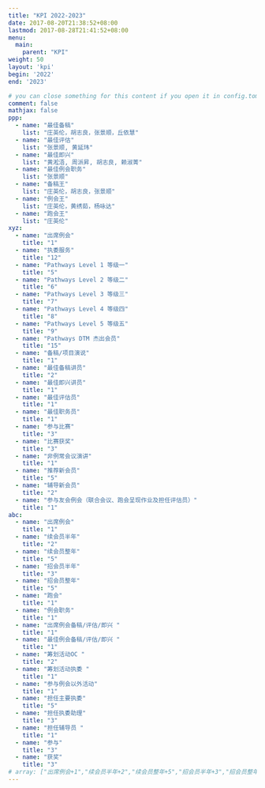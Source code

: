 ```yaml
---
title: "KPI 2022-2023"
date: 2017-08-20T21:38:52+08:00
lastmod: 2017-08-28T21:41:52+08:00
menu: 
  main: 
    parent: "KPI"
weight: 50
layout: 'kpi'
begin: '2022'
end: '2023'

# you can close something for this content if you open it in config.toml.
comment: false
mathjax: false
ppp:
  - name: "最佳备稿"
    list: "庄英伦，胡志良，张景顺，丘依慧"
  - name: "最佳评估"
    list: "张景顺, 黄延玮"
  - name: "最佳即兴"
    list: "黄淞浯, 周派昇, 胡志良, 赖淑菁"
  - name: "最佳例会职务"
    list: "张景顺"
  - name: "备稿王"
    list: "庄英伦，胡志良，张景顺"
  - name: "例会王"
    list: "庄英伦，黄绣茹，杨咏达"
  - name: "跑会王"
    list: "庄英伦"
xyz:
  - name: "出席例会"
    title: "1"
  - name: "执委服务"
    title: "12"
  - name: "Pathways Level 1 等级一"
    title: "5"
  - name: "Pathways Level 2 等级二"
    title: "6"
  - name: "Pathways Level 3 等级三"
    title: "7"
  - name: "Pathways Level 4 等级四"
    title: "8"
  - name: "Pathways Level 5 等级五"
    title: "9"
  - name: "Pathways DTM 杰出会员"
    title: "15"
  - name: "备稿/项目演说"
    title: "1"
  - name: "最佳备稿讲员"
    title: "2"
  - name: "最佳即兴讲员"
    title: "1"
  - name: "最佳评估员"
    title: "1"
  - name: "最佳职务员"
    title: "1"
  - name: "参与比赛"
    title: "3"
  - name: "比赛获奖"
    title: "3"
  - name: "非例常会议演讲"
    title: "1"
  - name: "推荐新会员"
    title: "5"
  - name: "辅导新会员"
    title: "2"
  - name: "参与友会例会（联合会议、跑会呈现作业及担任评估员）"
    title: "1"
abc:
  - name: "出席例会"
    title: "1"
  - name: "续会员半年"
    title: "2"
  - name: "续会员整年"
    title: "5"
  - name: "招会员半年"
    title: "3"
  - name: "招会员整年"
    title: "5"
  - name: "跑会"
    title: "1"
  - name: "例会职务"
    title: "1"
  - name: "出席例会备稿/评估/即兴 "
    title: "1"
  - name: "最佳例会备稿/评估/即兴 "
    title: "1"
  - name: "筹划活动OC "
    title: "2"
  - name: "筹划活动执委 "
    title: "1"
  - name: "参与例会以外活动"
    title: "1"
  - name: "担任主要执委"
    title: "5"
  - name: "担任执委助理"
    title: "3"
  - name: "担任辅导员 "
    title: "1"
  - name: "参与"
    title: "3"
  - name: "获奖"
    title: "3"
# array: ["出席例会+1","续会员半年+2","续会员整年+5","招会员半年+3","招会员整年+5","跑会+1","例会职务+1","出席例会备稿/评估/即兴 +1","筹划活动OC +2","筹划活动执委 +1","参与例会以外活动+1","担任主要执委+5","担任执委助理+3","担任辅导员 +1","参与+3","获奖+3"]
---
```




